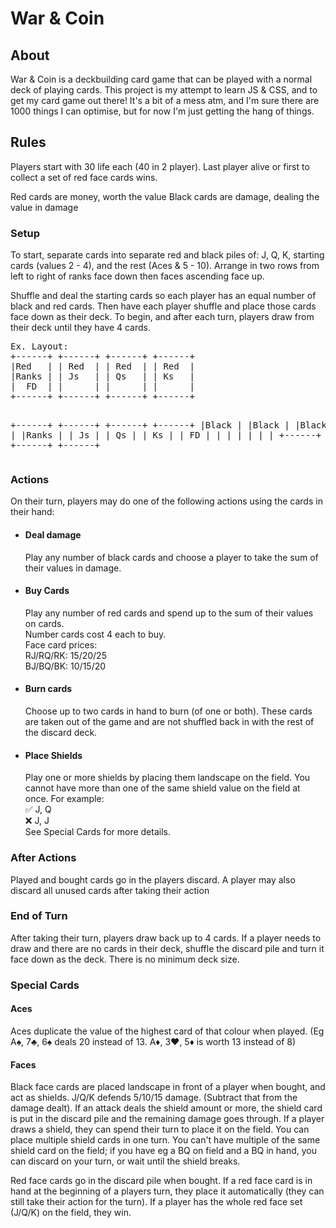 <h1>War & Coin</h1>
<h2>About</h2>
War & Coin is a deckbuilding card game that can be played with a normal deck of playing cards. 
This project is my attempt to learn JS & CSS, and to get my card game out there!
It's a bit of a mess atm, and I'm sure there are 1000 things I can optimise, but for now I'm just getting the hang of things.

<h2>Rules</h2>
Players start with 30 life each (40 in 2 player).
Last player alive or first to collect a set of red face cards wins.

Red cards are money, worth the value
Black cards are damage, dealing the value in damage

<h3>Setup</h3>
To start, separate cards into separate red and black piles of: J, Q, K, starting cards (values 2 - 4), and the rest (Aces & 5 - 10). Arrange in two rows from left to right of ranks face down then faces ascending face up.

Shuffle and deal the starting cards so each player has an equal number of black and red cards. Then have each player shuffle and place those cards face down as their deck.
To begin, and after each turn, players draw from their deck until they have 4 cards. 

<p style="font-family:'Lucida Console', monospace"> <pre>Ex. Layout:
+------+ +------+ +------+ +------+
|Red   | | Red  | | Red  | | Red  |
|Ranks | | Js   | | Qs   | | Ks   |
|  FD  | |      | |      | |      |
+------+ +------+ +------+ +------+

+------+ +------+ +------+ +------+
|Black | |Black | |Black | |Black |
|Ranks | | Js   | | Qs   | | Ks   |
|  FD  | |      | |      | |      |
+------+ +------+ +------+ +------+</p></pre>

<h3>Actions</h3>
On their turn, players may do one of the following actions using the cards in their hand:

<ul>
<li><h4>Deal damage</h4></li>
Play any number of black cards and choose a player to take the sum of their values in damage. 

<li><h4>Buy Cards</h4></li>
Play any number of red cards and spend up to the sum of their values on cards.<br>
Number cards cost 4 each to buy.<br> Face card prices:<br>
RJ/RQ/RK: 15/20/25<br>
BJ/BQ/BK: 10/15/20

<li><h4>Burn cards</h4></li>
Choose up to two cards in hand to burn (of one or both). These cards are taken out of the game and are not shuffled back in with the rest of the discard deck.

<li><h4>Place Shields</h4></li>
Play one or more shields by placing them landscape on the field. You cannot have more than one of the same shield value on the field at once.
For example:<br>
✅ J, Q<br>
❌ J, J<br>
See Special Cards for more details.
</ul>


<h3>After Actions</h3>
Played and bought cards go in the players discard. A player may also discard all unused cards after taking their action

<h3>End of Turn</h3>
After taking their turn, players draw back up to 4 cards. If a player needs to draw and there are no cards in their deck, shuffle the discard pile and turn it face down as the deck. There is no minimum deck size.



<h3>Special Cards</h3>
<h4>Aces</h4>
Aces duplicate the value of the highest card of that colour when played. (Eg A♠️, 7♣️, 6♠️ deals 20 instead of 13. A♦️, 3♥️,  5♦️ is worth 13 instead of 8)
       
<h4>Faces</h4>
Black face cards are placed landscape in front of a player when bought, and act as shields.
J/Q/K defends 5/10/15 damage. (Subtract that from the damage dealt).
If an attack deals the shield amount or more, the shield card is put in the discard pile and the remaining damage goes through.
If a player draws a shield, they can spend their turn to place it on the field. You can place multiple shield cards in one turn. 
You can't have multiple of the same shield card on the field; if you have eg a BQ on field and a BQ in hand, you can discard on your turn, or wait until the shield breaks.

Red face cards go in the discard pile when bought. If a red face card is in hand at the beginning of a players turn, they place it automatically (they can still take their action for the turn). If a player has the whole red face set (J/Q/K) on the field, they win.
